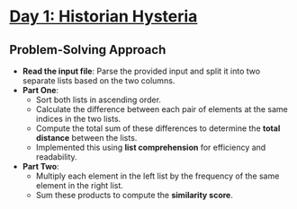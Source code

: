 # [Day 1: Historian Hysteria](https://adventofcode.com/2024/day/1)

## Problem-Solving Approach
- **Read the input file**: Parse the provided input and split it into two separate lists based on the two columns.
- **Part One**:  
    - Sort both lists in ascending order.
    - Calculate the difference between each pair of elements at the same indices in the two lists.
    - Compute the total sum of these differences to determine the **total distance** between the lists.
    - Implemented this using **list comprehension** for efficiency and readability.
- **Part Two**:  
    - Multiply each element in the left list by the frequency of the same element in the right list.
    - Sum these products to compute the **similarity score**.
